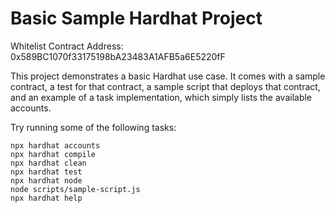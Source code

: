 # Basic Sample Hardhat Project

Whitelist Contract Address: 0x589BC1070f33175198bA23483A1AFB5a6E5220fF



This project demonstrates a basic Hardhat use case. It comes with a sample contract, a test for that contract, a sample script that deploys that contract, and an example of a task implementation, which simply lists the available accounts.


Try running some of the following tasks:

```shell
npx hardhat accounts
npx hardhat compile
npx hardhat clean
npx hardhat test
npx hardhat node
node scripts/sample-script.js
npx hardhat help
```
